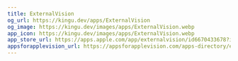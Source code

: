 ```yaml
---
title: ExternalVision
og_url: https://kingu.dev/apps/ExternalVision
og_image: https://kingu.dev/images/apps/ExternalVision.webp
app_icon: https://kingu.dev/images/apps/ExternalVision.webp
app_store_url: https://apps.apple.com/app/externalvision/id6670433678?itsct=apps_box_link&itscg=30200
appsforapplevision_url: https://appsforapplevision.com/apps-directory/externalvision
---
```

